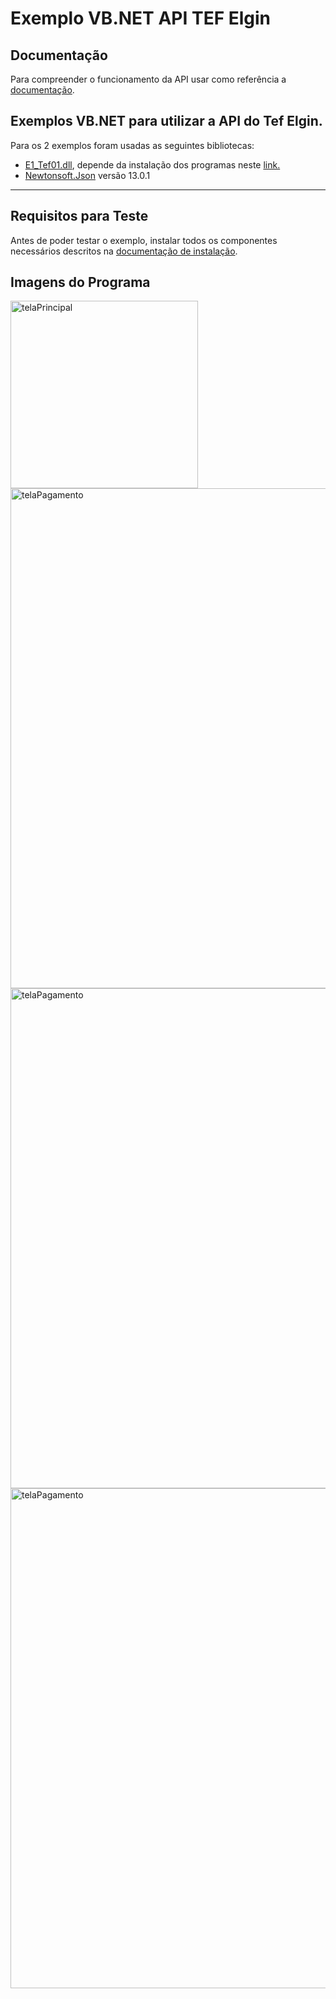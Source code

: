 # Exemplo VB.NET API TEF Elgin #

## Documentação 
Para compreender o funcionamento da API usar como referência a [documentação](https://elgindevelopercommunity.github.io/group__t2.html).

## Exemplos VB.NET para utilizar a API do Tef Elgin.

Para os 2 exemplos foram usadas as seguintes bibliotecas:
- [E1_Tef01.dll](https://github.com/ElginDeveloperCommunity/TEF-Elgin/tree/master/Biblioteca), depende da instalação dos programas neste [link.](https://github.com/ElginDeveloperCommunity/TEF-Elgin/tree/master/Instaladores)
- [Newtonsoft.Json](https://www.newtonsoft.com/json) versão 13.0.1

<hr>

## Requisitos para Teste ##
Antes de poder testar o exemplo, instalar todos os componentes necessários descritos na [documentação de instalação](https://github.com/ElginDeveloperCommunity/TEF-Elgin/blob/master/Instaladores_Windows/Homologa%C3%A7%C3%A3o/Manual%20instala%C3%A7%C3%A3o%20TEF%20Elgin_HOMOLOGA%C3%87%C3%83O_Ajustado.pdf).

## Imagens do Programa ##

<img src="https://user-images.githubusercontent.com/78883867/180846736-93ff6493-5263-4869-b431-9402d9a9abea.jpg" alt="telaPrincipal" style="width:300px;"/>
<img src="https://user-images.githubusercontent.com/78883867/219528037-891f0423-7d3f-4fb8-a652-c6760a53a326.jpg" title="tela representa um dos passos do processo de pagamento" alt="telaPagamento" style="width:800px;"/>
<img src="https://user-images.githubusercontent.com/78883867/219528048-3381570c-6293-4c7c-a3b9-211c51edb158.jpg" title="tela PIX" alt="telaPagamento" style="width:800px;"/>
<img src="https://user-images.githubusercontent.com/78883867/219528061-9f879239-0530-4ed3-b2b6-f734066f87ec.jpg" title="tela representa de administração" alt="telaPagamento" style="width:800px;"/>
